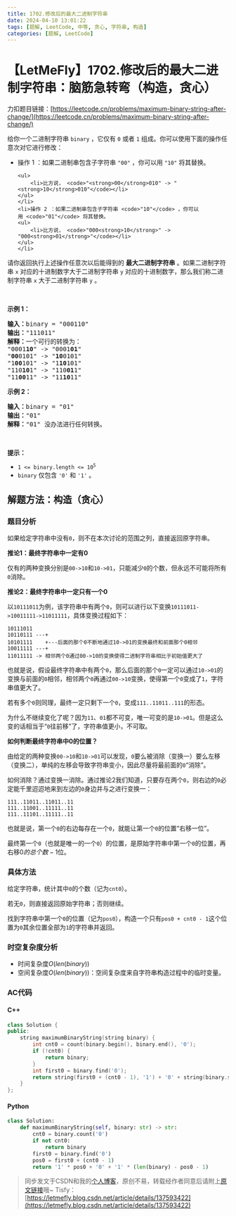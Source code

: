 ```yaml
---
title: 1702.修改后的最大二进制字符串
date: 2024-04-10 13:01:22
tags: [题解, LeetCode, 中等, 贪心, 字符串, 构造]
categories: [题解, LeetCode]
---
```


# 【LetMeFly】1702.修改后的最大二进制字符串：脑筋急转弯（构造，贪心）

力扣题目链接：[https://leetcode.cn/problems/maximum-binary-string-after-change/](https://leetcode.cn/problems/maximum-binary-string-after-change/)

<p>给你一个二进制字符串 <code>binary</code> ，它仅有 <code>0</code> 或者 <code>1</code> 组成。你可以使用下面的操作任意次对它进行修改：</p>

<ul>
	<li>操作 1 ：如果二进制串包含子字符串 <code>"00"</code> ，你可以用 <code>"10"</code> 将其替换。

	<ul>
		<li>比方说， <code>"<strong>00</strong>010" -> "<strong>10</strong>010"</code></li>
	</ul>
	</li>
	<li>操作 2 ：如果二进制串包含子字符串 <code>"10"</code> ，你可以用 <code>"01"</code> 将其替换。
	<ul>
		<li>比方说， <code>"000<strong>10</strong>" -> "000<strong>01</strong>"</code></li>
	</ul>
	</li>
</ul>

<p>请你返回执行上述操作任意次以后能得到的 <strong>最大二进制字符串</strong> 。如果二进制字符串 <code>x</code> 对应的十进制数字大于二进制字符串 <code>y</code> 对应的十进制数字，那么我们称二进制字符串<em> </em><code>x</code><em> </em>大于二进制字符串<em> </em><code>y</code><em> </em>。</p>

<p> </p>

<p><strong>示例 1：</strong></p>

<pre>
<b>输入：</b>binary = "000110"
<b>输出：</b>"111011"
<b>解释：</b>一个可行的转换为：
"0001<strong>10</strong>" -> "0001<strong>01</strong>" 
"<strong>00</strong>0101" -> "<strong>10</strong>0101" 
"1<strong>00</strong>101" -> "1<strong>10</strong>101" 
"110<strong>10</strong>1" -> "110<strong>01</strong>1" 
"11<strong>00</strong>11" -> "11<strong>10</strong>11"
</pre>

<p><strong>示例 2：</strong></p>

<pre>
<b>输入：</b>binary = "01"
<b>输出：</b>"01"
<b>解释：</b>"01" 没办法进行任何转换。
</pre>

<p> </p>

<p><strong>提示：</strong></p>

<ul>
	<li><code>1 <= binary.length <= 10<sup>5</sup></code></li>
	<li><code>binary</code> 仅包含 <code>'0'</code> 和 <code>'1'</code> 。</li>
</ul>


    
## 解题方法：构造（贪心）

### 题目分析

如果给定字符串中没有```0```，则不在本次讨论的范围之列，直接返回原字符串。

**推论1：最终字符串中一定有0**

仅有的两种变换分别是```00->10```和```10->01```，只能减少```0```的个数，但永远不可能将所有```0```消除。

**推论2：最终字符串中一定只有一个0**

以```10111011```为例，该字符串中有两个```0```，则可以进行以下变换```10111011->10011111->11011111```，具体变换过程如下：

```
10111011
10110111 ---+
10101111    +---后面的那个0不断地通过10->01的变换最终和前面那个0相邻
10011111 ---+
11011111 -> 相邻两个0通过00->10的变换使得二进制字符串相比于初始值更大了
```

也就是说，假设最终字符串中有两个```0```，那么后面的那个```0```一定可以通过```10->01```的变换与前面的```0```相邻，相邻两个```0```再通过```00->10```变换，使得第一个```0```变成了```1```，字符串值更大了。

若有多个```0```则同理，最终一定只剩下一个```0```，变成```111..11011..111```的形态。

为什么不继续变化了呢？因为```11```、```01```都不可变，唯一可变的是```10->01```。但是这么变的话相当于“```0```往前移”了，字符串值更小，不可取。

**如何判断最终字符串中0的位置？**

由给定的两种变换```00->10```和```10->01```可以发现，```0```要么被消除（变换一）要么左移（变换二），单纯的左移会导致字符串变小，因此尽量将最前面的```0```“消除”。

如何消除？通过变换一消除。通过推论2我们知道，只要存在两个```0```，则右边的```0```必定能千里迢迢地来到左边的```0```身边并与之进行变换一：

```
111..11011..11011..11
111..11001..11111..11
111..11101..11111..11
```

也就是说，第一个```0```的右边每存在一个```0```，就能让第一个```0```的位置“右移一位”。

最终第一个```0```（也就是唯一的一个```0```）的位置，是原始字符串中第一个```0```的位置，再右移$0的总个数 - 1$位。

### 具体方法

给定字符串，统计其中```0```的个数（记为```cnt0```）。

若无```0```，则直接返回原始字符串；否则继续。

找到字符串中第一个```0```的位置（记为```pos0```），构造一个只有```pos0 + cnt0 - 1```这个位置为```0```其余位置全部为```1```的字符串并返回。

### 时空复杂度分析

+ 时间复杂度$O(len(binary))$
+ 空间复杂度$O(len(binary))$：空间复杂度来自字符串构造过程中的临时变量。

### AC代码

#### C++

```cpp
class Solution {
public:
    string maximumBinaryString(string binary) {
        int cnt0 = count(binary.begin(), binary.end(), '0');
        if (!cnt0) {
            return binary;
        }
        int first0 = binary.find('0');
        return string(first0 + (cnt0 - 1), '1') + '0' + string(binary.size() - (first0 + (cnt0 - 1)) - 1, '1');
    }
};
```

#### Python

```python
class Solution:
    def maximumBinaryString(self, binary: str) -> str:
        cnt0 = binary.count('0')
        if not cnt0:
            return binary
        first0 = binary.find('0')
        pos0 = first0 + (cnt0 - 1)
        return '1' * pos0 + '0' + '1' * (len(binary) - pos0 - 1)
```

> 同步发文于CSDN和我的[个人博客](https://blog.letmefly.xyz/)，原创不易，转载经作者同意后请附上[原文链接](https://blog.letmefly.xyz/2024/04/10/LeetCode%201702.%E4%BF%AE%E6%94%B9%E5%90%8E%E7%9A%84%E6%9C%80%E5%A4%A7%E4%BA%8C%E8%BF%9B%E5%88%B6%E5%AD%97%E7%AC%A6%E4%B8%B2/)哦~
> Tisfy：[https://letmefly.blog.csdn.net/article/details/137593422](https://letmefly.blog.csdn.net/article/details/137593422)

